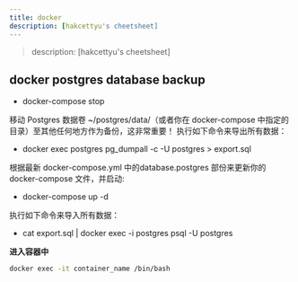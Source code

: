 ```yaml
---
title: docker
description: [hakcettyu's cheetsheet]
---
```


> description: [hakcettyu's cheetsheet]

## docker postgres database backup

- docker-compose stop

移动 Postgres 数据卷 ~/postgres/data/（或者你在 docker-compose 中指定的目录）至其他任何地方作为备份，这非常重要！
执行如下命令来导出所有数据：

- docker exec postgres pg_dumpall -c -U postgres > export.sql

根据最新 docker-compose.yml
中的database.postgres 部份来更新你的 docker-compose 文件，并启动:

- docker-compose up -d

执行如下命令来导入所有数据：

- cat export.sql | docker exec -i postgres psql -U postgres


**进入容器中**

```bash
docker exec -it container_name /bin/bash
```